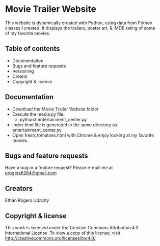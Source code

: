 # Movie Trailer Website

This website is dynamically created with Python, using data from Python classes
I created. It displays the trailers, poster art, & IMDB rating of some of my
favorite movies.

## Table of contents
* Documentation
* Bugs and feature requests
* Versioning
* Creator
* Copyright & license

## Documentation
* Download the Movie Trailer Website folder
* Execute the media.py file:
  * python3 entertainment_center.py
* index.html file is generated in the same directory as entertainment_center.py
* Open fresh_tomatoes.html with Chrome & enjoy looking at my favorite movies.

## Bugs and feature requests
Have a bug or a feature request? Please e-mail me at erogers6264@gmail.com

## Creators
Ethan Rogers
Udacity

## Copyright & license
This work is licensed under the Creative Commons Attribution 4.0 International
License. To view a copy of this license, visit http://creativecommons.org/licenses/by/4.0/.
